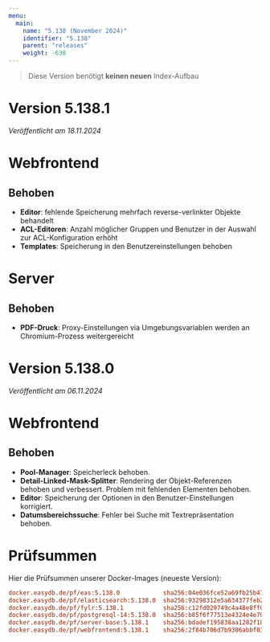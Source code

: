 ```yaml
---
menu:
  main:
    name: "5.138 (November 2024)"
    identifier: "5.138"
    parent: "releases"
    weight: -638
---
```


> Diese Version benötigt **keinen neuen** Index-Aufbau

# Version 5.138.1

*Veröffentlicht am 18.11.2024*

# Webfrontend

## Behoben

* **Editor**: fehlende Speicherung mehrfach reverse-verlinkter Objekte behandelt
* **ACL-Editoren**: Anzahl möglicher Gruppen und Benutzer in der Auswahl zur ACL-Konfiguration erhöht
* **Templates**: Speicherung in den Benutzereinstellungen behoben

# Server

## Behoben

* **PDF-Druck**: Proxy-Einstellungen via Umgebungsvariablen werden an Chromium-Prozess weitergereicht

# Version 5.138.0

*Veröffentlicht am 06.11.2024*

# Webfrontend

## Behoben

* **Pool-Manager**: Speicherleck behoben.
* **Detail-Linked-Mask-Splitter**: Rendering der Objekt-Referenzen behoben und verbessert. Problem mit fehlenden Elementen behoben.
* **Editor**: Speicherung der Optionen in den Benutzer-Einstellungen korrigiert.
* **Datumsbereichssuche**: Fehler bei Suche mit Textrepräsentation behoben.


# Prüfsummen

Hier die Prüfsummen unserer Docker-Images (neueste Version):

```ini
docker.easydb.de/pf/eas:5.138.0            sha256:04e036fce52a69fb25b47736e100126dc9401ac1f049a61feb422a0df4e61b79
docker.easydb.de/pf/elasticsearch:5.138.0  sha256:93298312e5a634377feb2db6a4ae77e13c392bed9a3533532b7012c7f32711c4
docker.easydb.de/pf/fylr:5.138.1           sha256:c12fd029749c4a48e8ff056a02730ed229217c3ecf6e16c55f0622257c3ea856
docker.easydb.de/pf/postgresql-14:5.138.0  sha256:b85f6f77513e4324e4e70fb76c6d03d18612ec90d8715a6f6642ac3fa3930bfc
docker.easydb.de/pf/server-base:5.138.1    sha256:bdadef195838aa1282f18b67ea8d7ea12d264680be7ee9d0404064d1ae3086b1
docker.easydb.de/pf/webfrontend:5.138.1    sha256:2f84b706d7b9306abbf836dcb1ac4f481d21028920fce1f5955c43b2dcb493a5
```
